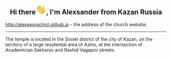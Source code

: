 
<a id="back-heading"></a>
<h2 align="center">Hi there<img src="https://github.com/alexgeorgchist/my_tui/raw/main/database/inf/Hi.gif" 
height="32"/>, I'm Alexsander<align="center"> from Kazan Russia</h2>



<p><a href="http://alexgeorgchist.github.io">http://alexgeorgchist.github.io</a> - the address of the church website.</p>
<hr>
<p>The temple is located in the Soviet district of the city of Kazan, on the territory of a large residential area of ​​Azino, at the intersection of Academician Sakharov and Rashid Vagapov streets.<//p>
